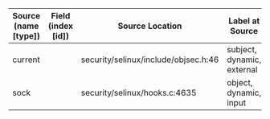 | Source (name [type])     | Field (index [id])  | Source Location                      | Label at Source             |
|--------------------------|---------------------|--------------------------------------|-----------------------------|
| current                  |                     | security/selinux/include/objsec.h:46 | subject, dynamic, external  |
| sock                     |                     | security/selinux/hooks.c:4635        | object, dynamic, input      |



